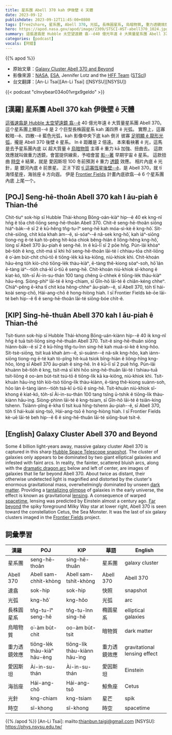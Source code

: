 ```yaml
---
title: 星系團 Abell 370 kah 伊後壁 ê 天體
date: 2023-09-12
publishdate: 2023-09-12T11:45:00+0800
tags: [free2share, 星系團, Abell 370, 光弧, 長株圓星系, 烏暗物質, 重力透鏡效應, 愛因斯坦, 海翁座, 光針, 時空, 速翕]
hero: https://apod.nasa.gov/apod/image/2309/STSCI-HST-abell370_1024.jpg
summary: 這張速翕是 Hubble 太空望遠鏡 翕--ê40 億光年遠 ê 大質量星系團 Abell 370。
categories: [podcast]
vocals: [阿錕]
---
```


{{% apod %}}

- 原始文章：[Galaxy Cluster Abell 370 and Beyond](https://apod.nasa.gov/apod/ap230912.html)
- 影像來源：[NASA](https://www.nasa.gov/), [ESA](http://www.spacetelescope.org/), Jennifer Lotz and the [HFF Team](https://frontierfields.org/about/) ([STScI](http://www.stsci.edu/portal/))
- 台文翻譯：[An-Li Tsai][An-Li Tsai] ([NSYSU][NSYSU])

{{< podcast "clnvybear034o01vrgx9geldo" >}}

## [漢羅] 星系團 Abell 370 kah 伊後壁 ê 天體
[這張速翕是 Hubble 太空望遠鏡 翕--ê][Hubble Space Telescope snapshot] 40 億光年遠 ê 大質量星系團 Abell 370。
這个星系團上顯目--ê 是 2 个巨型長株圓星系 kah 滿四界 ê 光弧。
實際上，這寡較暗--ê、四散--ê 藍色光弧，kah 影像中央下底 kah 倒爿 彼寡 [足明顯 ê 龍形光弧][dramatic dragon arc]，攏是 Abell 370 後壁 ê 星系。
In ê 距離是 2 倍遠。
本來看袂著 ê 光，這馬是去予星系團內底 以 超大質量 ê [烏暗物質][dark matter] 主導 ê 重力 kā 加強、扭曲去。
這款效應就叫做重力透鏡，會當提供線索，予咱會當 [影--著][tantalizing glimpse] 早期宇宙 ê 星系。
這款扭曲 [時空][spacetime] ê 結果，就是 愛因斯坦 100 冬前預測 ê 重力 [透鏡][lensing] 效應。
相片內底 ê 光針，是 銀河內底 ê 前景星。
正爿下跤 [tī 這寡恆星後壁--ê][Far beyond]，是 Abell 370，就 tī 海怪星座，海翁座 ê 方向遐。
伊是 [Frontier Fields][Frontier Fields] 計畫內底欲翕--ê 6 个星系團內底 上尾一个。

## [POJ] Seng-hē-thoân Abell 370 kah I āu-piah ê Thian-thé
Chit-tiuⁿ sok-hip sī Hubble Thài-khong Bōng-oán-kiàⁿ hip--ê 40 ek kng-nî hn̄g ê tōa chit-liōng seng-hē-thoân Abell 370.
Chit-ê seng-hē-thoân siōng hiáⁿ-ba̍k--ê sī 2 ê kū-hêng tn̂g-tu-îⁿ seng-hē kah móa-sì-kè ê kng-hô͘.
Si̍t-chè-siōng, chit kóa khah àm--ê, sì-sóaⁿ--ê nâ-sek kng-hô͘, kah iáⁿ-siōng tiong-ng ē-té kah tò-pêng hit-kóa chiok bêng-hián ê liông-hêng kng-hô͘, lóng sī Abell 370 āu-piah ê seng-hē.
In ê kū-lī sī 2 pōe hn̄g.
Pún-lâi khòaⁿ bē-tio̍h ê kng, chit-má sī khì hō͘ seng-hē-thoân lāi-té í chhiau-tōa chit-liōng ê o͘-àm bu̍t-chit chú-tō ê tiōng-le̍k kā ka-kiông, niú-khiok khì.
Chit-khoán hāu-èng to̍h kiò-chò tiōng-le̍k thàu-kiàⁿ, ē-tàng thê-kiong sòaⁿ-soh, hō͘ lán ē-tàng iáⁿ--tio̍h chá-kî ú-tiū ê seng-hē.
Chit-khoán niú-khiok sî-khong ê kiat-kó, to̍h-sī Ài-in-su-thán 100 tang chêng ū-chhek ê tiōng-le̍k thàu-kiàⁿ hāu-èng.
Siòng-phìⁿ lāi-té ê kng-chiam, sī Gîn-hô lāi-té ê chiân-kéng chheⁿ.
Chiàⁿ-pêng ē-kha tī chit kóa hêng-chheⁿ āu-piah--ê, sī Abell 370, to̍h tī hái-koài seng-chō, Hái-ang-chō ê hong-hiòng hiah.
I sī Frontier Fields kè-ōe lāi-té beh hip--ê 6 ê seng-hē-thoân lāi-té siōng-bóe chi̍t-ê.


## [KIP] Sing-hē-thuân Abell 370 kah I āu-piah ê Thian-thé
Tsit-tiunn sok-hip sī Hubble Thài-khong Bōng-uán-kiànn hip--ê 40 ik kng-nî hn̄g ê tuā tsit-liōng sing-hē-thuân Abell 370.
Tsit-ê sing-hē-thuân siōng hiánn-ba̍k--ê sī 2 ê kū-hîng tn̂g-tu-înn sing-hē kah muá-sì-kè ê kng-hôo.
Si̍t-tsè-siōng, tsit kuá khah àm--ê, sì-suánn--ê nâ-sik kng-hôo, kah iánn-siōng tiong-ng ē-té kah tò-pîng hit-kuá tsiok bîng-hián ê liông-hîng kng-hôo, lóng sī Abell 370 āu-piah ê sing-hē.
In ê kū-lī sī 2 puē hn̄g.
Pún-lâi khuànn bē-tio̍h ê kng, tsit-má sī khì hōo sing-hē-thuân lāi-té í tshiau-tuā tsit-liōng ê oo-àm bu̍t-tsit tsú-tō ê tiōng-li̍k kā ka-kiông, niú-khiok khì.
Tsit-khuán hāu-ìng to̍h kiò-tsò tiōng-li̍k thàu-kiànn, ē-tàng thê-kiong suànn-soh, hōo lán ē-tàng iánn--tio̍h tsá-kî ú-tiū ê sing-hē.
Tsit-khuán niú-khiok sî-khong ê kiat-kó, to̍h-sī Ài-in-su-thán 100 tang tsîng ū-tshik ê tiōng-li̍k thàu-kiànn hāu-ìng.
Siòng-phìnn lāi-té ê kng-tsiam, sī Gîn-hô lāi-té ê tsiân-kíng tshenn.
Tsiànn-pîng ē-kha tī tsit kuá hîng-tshenn āu-piah--ê, sī Abell 370, to̍h tī hái-kuài sing-tsō, Hái-ang-tsō ê hong-hiòng hiah.
I sī Frontier Fields kè-uē lāi-té beh hip--ê 6 ê sing-hē-thuân lāi-té siōng-bué tsi̍t-ê.

## [English] Galaxy Cluster Abell 370 and Beyond
Some 4 billion light-years away, massive galaxy cluster Abell 370 is captured in this sharp [Hubble Space Telescope snapshot][Hubble Space Telescope snapshot].
The cluster of galaxies only appears to be dominated by two giant elliptical galaxies and infested with faint arcs.
In reality, the fainter, scattered bluish arcs, along with the [dramatic dragon arc][dramatic dragon arc] below and left of center, are images of galaxies that lie far beyond Abell 370.
About twice as distant, their otherwise undetected light is magnified and distorted by the cluster's enormous gravitational mass, overwhelmingly dominated by unseen [dark matter][dark matter].
Providing a [tantalizing glimpse][tantalizing glimpse] of galaxies in the early universe, the effect is known as gravitational [lensing][lensing].
A consequence of warped [spacetime][spacetime], lensing was predicted by Einstein almost a century ago.
[Far beyond][Far beyond] the spiky foreground Milky Way star at lower right, Abell 370 is seen toward the constellation Cetus, the Sea Monster.
It was the last of six galaxy clusters imaged in the [Frontier Fields][Frontier Fields] project.

## 詞彙學習

|漢羅|POJ|KIP|華語|English|
|-|-|-|-|-|
|星系團|seng-hē-thoân|sing-hē-thuân|星系團|galaxy cluster|
|Abell 370|Abell sam-chhi̍t-khòng|Abell sam-tshi̍t-khòng|Abell 370|Abell 370|
|速翕|sok-hip|sok-hip|快照|snapshot|
|光弧|kng-hô͘|kng-hôo|光弧|arc|
|長株圓星系|tn̂g-tu-îⁿ seng-hē|tn̂g-tu-înn sing-hē|橢圓星系|elliptical galaxies|
|烏暗物質|o͘-àm bu̍t-chit|oo-àm bu̍t-tsit|暗物質|dark matter|
|重力透鏡效應|tiōng-le̍k thàu-kiàⁿ hāu-èng|tiōng-li̍k thàu-kiànn hāu-ìng|重力透鏡效應|gravitational lensing effect|
|愛因斯坦|Ài-in-su-thán|Ài-in-su-thán|愛因斯坦|Einstein|
|海翁座|Hái-ang-chō|Hái-ang-tsō|鯨魚座|Cetus|
|光針|kng-chiam|kng-tsiam|星芒|spik|
|時空|sî-khong|sî-khong|時空|spacetime|

{{% /apod %}}
[An-Li Tsai]: mailto:thianbun.taigi@gmail.com
[NSYSU]: https://phys.nsysu.edu.tw/

[copyright]: https://apod.nasa.gov/apod/fap/lib/about_apod.html#srapply
[License]: https://creativecommons.org/licenses/by/2.0/

[Hubble Space Telescope snapshot]:https://hubblesite.org/contents/media/images/2017/20/4024-Image.html
[dramatic dragon arc]:https://apod.nasa.gov/apod/ap160828.html
[dark matter]:https://en.wikipedia.org/wiki/Dark_matter#Galaxy_clusters
[tantalizing glimpse]:http://webbtelescope.org/
[lensing]:https://apod.nasa.gov/apod/ap151127.html
[spacetime]:http://www.black-holes.org/
[Far beyond]:https://hubblesite.org/contents/media/videos/2017/20/953-Video.html
[Frontier Fields]:https://frontierfields.org/
